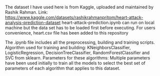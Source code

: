 The dataset I have used here is from Kaggle, uploaded and maintained by Rashik Rahman. Link: https://www.kaggle.com/datasets/rashikrahmanpritom/heart-attack-analysis-prediction-dataset
heart-attack-prediction.ipynb can run on local machine but the data set has to be loaded first before executing. For users convenience, heart.csv file has been added to this repository

The .ipynb file includes all the preprocessing, building and training scripts. 
Algorithm used for training and building: KNeighborsClassifier, LogisticRegression, DecisionTreeClassifier, RandomForestClassifier and SVC from sklearn.
Parameters for these algorithms: Multiple parameters have been used initially to train all the models to select the best set of parameters of each algorithm that applies to this dataset. 
